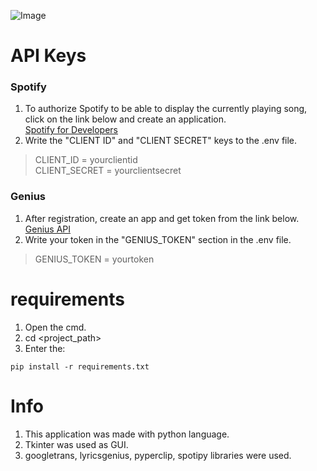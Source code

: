 ![Image](https://github.com/user-attachments/assets/6d68fcc7-0286-4c3d-852e-e9251b6248bb)
# API Keys

### Spotify
1. To authorize Spotify to be able to display the currently playing song, click on the link below and create an application.<br>
<a href="https://developer.spotify.com/dashboard">Spotify for Developers</a>
2. Write the "CLIENT ID" and "CLIENT SECRET" keys to the .env file.
> CLIENT_ID = yourclientid<br>
> CLIENT_SECRET = yourclientsecret

### Genius
1. After registration, create an app and get token from the link below.<br>
<a href="https://genius.com/api-clients">Genius API</a>
2. Write your token in the "GENIUS_TOKEN" section in the .env file.
> GENIUS_TOKEN = yourtoken

# requirements
1. Open the cmd.
2. cd <project_path>
3. Enter the:
```
pip install -r requirements.txt
```
# Info
1. This application was made with python language.
2. Tkinter was used as GUI.
3. googletrans, lyricsgenius, pyperclip, spotipy libraries were used.


